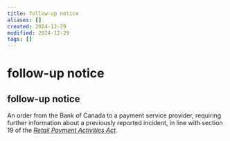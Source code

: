 ```yaml
---
title: follow-up notice
aliases: []
created: 2024-12-29
modified: 2024-12-29
tags: []
---
```

# follow-up notice
## follow-up notice

An order from the Bank of Canada to a payment service provider, requiring further information about a previously reported incident, in line with section 19 of the [_Retail Payment Activities Act_](https://laws-lois.justice.gc.ca/eng/acts/r-7.36/FullText.html).
